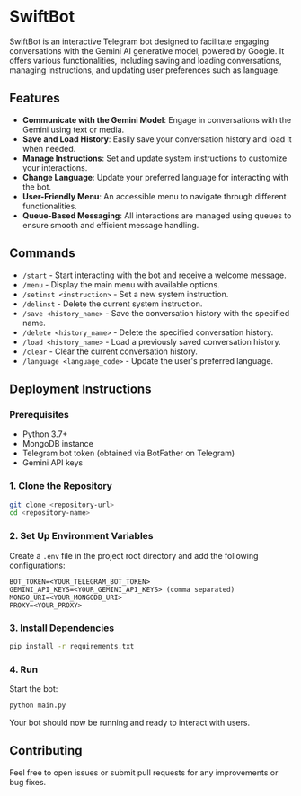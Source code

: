 # SwiftBot

SwiftBot is an interactive Telegram bot designed to facilitate engaging conversations with the Gemini AI generative model, powered by Google. It offers various functionalities, including saving and loading conversations, managing instructions, and updating user preferences such as language.

## Features

- **Communicate with the Gemini Model**: Engage in conversations with the Gemini using text or media.
- **Save and Load History**: Easily save your conversation history and load it when needed.
- **Manage Instructions**: Set and update system instructions to customize your interactions.
- **Change Language**: Update your preferred language for interacting with the bot.
- **User-Friendly Menu**: An accessible menu to navigate through different functionalities.
- **Queue-Based Messaging**: All interactions are managed using queues to ensure smooth and efficient message handling.

## Commands

- `/start` - Start interacting with the bot and receive a welcome message.
- `/menu` - Display the main menu with available options.
- `/setinst <instruction>` - Set a new system instruction.
- `/delinst` - Delete the current system instruction.
- `/save <history_name>` - Save the conversation history with the specified name.
- `/delete <history_name>` - Delete the specified conversation history.
- `/load <history_name>` - Load a previously saved conversation history.
- `/clear` - Clear the current conversation history.
- `/language <language_code>` - Update the user's preferred language.

## Deployment Instructions

### Prerequisites

- Python 3.7+
- MongoDB instance
- Telegram bot token (obtained via BotFather on Telegram)
- Gemini API keys

### 1. Clone the Repository

```sh
git clone <repository-url>
cd <repository-name>
```

### 2. Set Up Environment Variables

Create a `.env` file in the project root directory and add the following configurations:

```env
BOT_TOKEN=<YOUR_TELEGRAM_BOT_TOKEN>
GEMINI_API_KEYS=<YOUR_GEMINI_API_KEYS> (comma separated)
MONGO_URI=<YOUR_MONGODB_URI>
PROXY=<YOUR_PROXY>
```

### 3. Install Dependencies

```sh
pip install -r requirements.txt
```

### 4. Run

Start the bot:

```sh
python main.py
```

Your bot should now be running and ready to interact with users.

## Contributing

Feel free to open issues or submit pull requests for any improvements or bug fixes.
